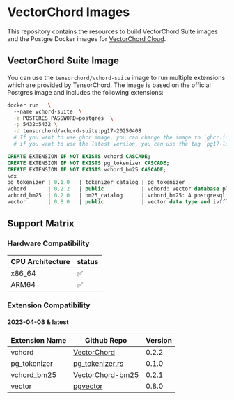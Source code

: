 # VectorChord Images

This repository contains the resources to build VectorChord Suite images and the Postgre Docker images for [VectorChord Cloud](https://cloud.vectorchord.ai).

## VectorChord Suite Image

You can use the `tensorchord/vchord-suite` image to run multiple extensions which are provided by TensorChord. The image is based on the official Postgres image and includes the following extensions:
```bash
docker run   \           
  --name vchord-suite  \
  -e POSTGRES_PASSWORD=postgres  \
  -p 5432:5432 \
  -d tensorchord/vchord-suite:pg17-20250408
  # If you want to use ghcr image, you can change the image to `ghcr.io/tensorchord/vchord-suite:pg17-20250408`.
  # if you want to use the latest version, you can use the tag `pg17-latest`.
```

```sql
CREATE EXTENSION IF NOT EXISTS vchord CASCADE;
CREATE EXTENSION IF NOT EXISTS pg_tokenizer CASCADE;
CREATE EXTENSION IF NOT EXISTS vchord_bm25 CASCADE;
\dx
pg_tokenizer | 0.1.0   | tokenizer_catalog | pg_tokenizer
vchord       | 0.2.2   | public            | vchord: Vector database plugin for Postgres, written in Rust, specifically designed for LLM
vchord_bm25  | 0.2.0   | bm25_catalog      | vchord_bm25: A postgresql extension for bm25 ranking algorithm
vector       | 0.8.0   | public            | vector data type and ivfflat and hnsw access methods
```

## Support Matrix

### Hardware Compatibility

| CPU Architecture | status |
|------------------|--------|
| x86_64           | ✅     |
| ARM64            | ✅     |

### Extension Compatibility

#### 2023-04-08 & latest

| Extension Name | Github Repo | Version |
|----------------|-------------|---------|
| vchord | [VectorChord](https://github.com/tensorchord/VectorChord) | 0.2.2   |
| pg_tokenizer | [pg_tokenizer.rs](https://github.com/tensorchord/pg_tokenizer.rs) | 0.1.0   |
| vchord_bm25 | [VectorChord-bm25](https://github.com/tensorchord/VectorChord-bm25) | 0.2.1   |
| vector | [pgvector](https://github.com/pgvector/pgvector) | 0.8.0   |
